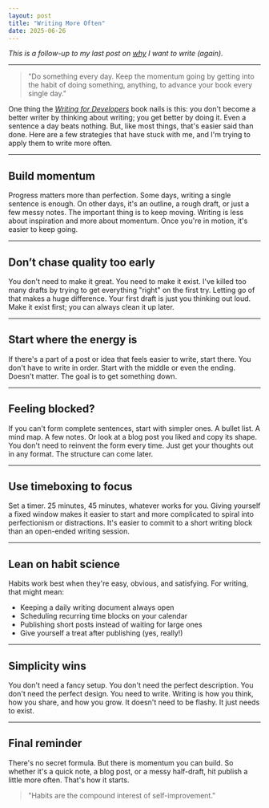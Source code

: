 ```yaml
---
layout: post
title: "Writing More Often"
date: 2025-06-26
---
```


*This is a follow-up to my last post on [why](/posts/why-i-want-to-write-again) I want to write (again).*

---

> "Do something every day. Keep the momentum going by getting into the habit of doing something, anything, to advance your book every single day."

One thing the [*Writing for Developers*](https://www.goodreads.com/book/show/219199634-writing-for-developers) book nails is this: you don't become a better writer by thinking about writing; you get better by doing it. Even a sentence a day beats nothing. But, like most things, that's easier said than done. Here are a few strategies that have stuck with me, and I'm trying to apply them to write more often.

---

## Build momentum

Progress matters more than perfection. Some days, writing a single sentence is enough. On other days, it's an outline, a rough draft, or just a few messy notes. The important thing is to keep moving. Writing is less about inspiration and more about momentum. Once you're in motion, it's easier to keep going.

---

## Don’t chase quality too early

You don't need to make it great. You need to make it exist. I've killed too many drafts by trying to get everything "right" on the first try. Letting go of that makes a huge difference. Your first draft is just you thinking out loud. Make it exist first; you can always clean it up later.

---

## Start where the energy is

If there's a part of a post or idea that feels easier to write, start there. You don't have to write in order. Start with the middle or even the ending. Doesn't matter. The goal is to get something down.

---

## Feeling blocked?

If you can't form complete sentences, start with simpler ones. A bullet list. A mind map. A few notes. Or look at a blog post you liked and copy its shape. You don't need to reinvent the form every time. Just get your thoughts out in any format. The structure can come later.

---

## Use timeboxing to focus

Set a timer. 25 minutes, 45 minutes, whatever works for you. Giving yourself a fixed window makes it easier to start and more complicated to spiral into perfectionism or distractions. It's easier to commit to a short writing block than an open-ended writing session.

---

## Lean on habit science

Habits work best when they're easy, obvious, and satisfying. For writing, that might mean:
- Keeping a daily writing document always open
- Scheduling recurring time blocks on your calendar
- Publishing short posts instead of waiting for large ones
- Give yourself a treat after publishing (yes, really!)

---

## Simplicity wins

You don't need a fancy setup. You don't need the perfect description. You don't need the perfect design. You need to write. Writing is how you think, how you share, and how you grow. It doesn't need to be flashy. It just needs to exist.

---

## Final reminder

There's no secret formula. But there is momentum you can build. So whether it's a quick note, a blog post, or a messy half-draft, hit publish a little more often. That's how it starts.

> "Habits are the compound interest of self-improvement."
